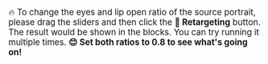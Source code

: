 <span style="font-size: 1.2em;">🔥 To change the eyes and lip open ratio of the source portrait, please drag the sliders and then click the <strong>🚗 Retargeting</strong> button. The result would be shown in the blocks. You can try running it multiple times. <strong>😊 Set both ratios to 0.8 to see what's going on!</strong> </span>
